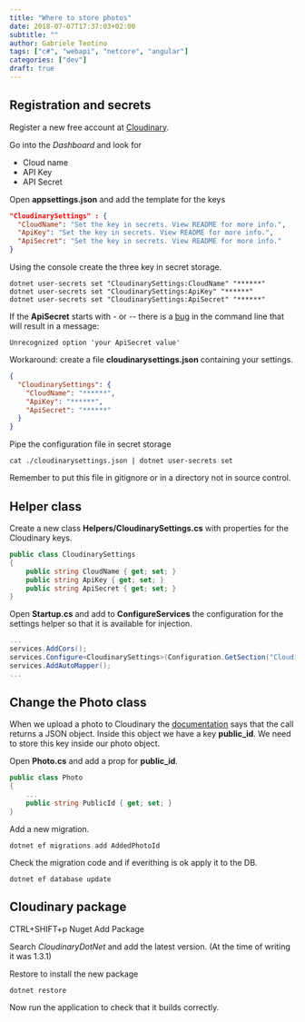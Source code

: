 ```yaml
---
title: "Where to store photos"
date: 2018-07-07T17:37:03+02:00
subtitle: ""
author: Gabriele Teotino
tags: ["c#", "webapi", "netcore", "angular"]
categories: ["dev"]
draft: true
---
```


<!--more-->

## Registration and secrets

Register a new free account at [Cloudinary](https://cloudinary.com/invites/lpov9zyyucivvxsnalc5/sqiocmogqhvi7zmjbmjs).

Go into the *Dashboard* and look for
- Cloud name
- API Key
- API Secret

Open **appsettings.json** and add the template for the keys

```json
"CloudinarySettings" : {
  "CloudName": "Set the key in secrets. View README for more info.",
  "ApiKey": "Set the key in secrets. View README for more info.",
  "ApiSecret": "Set the key in secrets. View README for more info."
}
```

Using the console create the three key in secret storage.

```shell
dotnet user-secrets set "CloudinarySettings:CloudName" "******"
dotnet user-secrets set "CloudinarySettings:ApiKey" "******"
dotnet user-secrets set "CloudinarySettings:ApiSecret" "******"
```

If the **ApiSecret** starts with *-* or *--* there is a [bug](https://github.com/aspnet/DotNetTools/issues/309) in the command line that will result in a message:

```
Unrecognized option 'your ApiSecret value'
```

Workaround: create a file **cloudinarysettings.json** containing your settings.

```json
{
  "CloudinarySettings": {
    "CloudName": "******",
    "ApiKey": "******",
    "ApiSecret": "******"
  }
}
```

Pipe the configuration file in secret storage

```shell
cat ./cloudinarysettings.json | dotnet user-secrets set
```

Remember to put this file in gitignore or in a directory not in source control.

## Helper class

Create a new class **Helpers/CloudinarySettings.cs** with properties for the Cloudinary keys.

```c#
public class CloudinarySettings
{
    public string CloudName { get; set; }
    public string ApiKey { get; set; }
    public string ApiSecret { get; set; }
}
```

Open **Startup.cs** and add to **ConfigureServices** the configuration for the settings helper so that it is available for injection.

```c#
...
services.AddCors();
services.Configure<CloudinarySettings>(Configuration.GetSection("CloudinarySettings"));
services.AddAutoMapper();
...
```

## Change the Photo class

When we upload a photo to Cloudinary the [documentation](https://cloudinary.com/documentation/dotnet_image_upload#server_side_upload) says that the call returns a JSON object. Inside this object we have a key **public_id**. We need to store this key inside our photo object.

Open **Photo.cs** and add a prop for **public_id**.

```c#
public class Photo
{
    ...
    public string PublicId { get; set; }
}
```

Add a new migration.

```shell
dotnet ef migrations add AddedPhotoId
```

Check the migration code and if everithing is ok apply it to the DB.

```shell
dotnet ef database update
```

## Cloudinary package

CTRL+SHIFT+p Nuget Add Package

Search *CloudinaryDotNet* and add the latest version. (At the time of writing it was 1.3.1)

Restore to install the new package

```shell
dotnet restore
```

Now run the application to check that it builds correctly.
